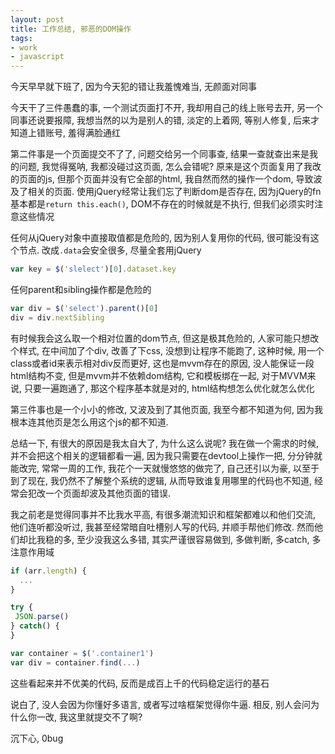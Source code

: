 ```yaml
---
layout: post
title: 工作总结, 邪恶的DOM操作
tags:
- work
- javascript
---
```


今天早早就下班了, 因为今天犯的错让我羞愧难当, 无颜面对同事

今天干了三件愚蠢的事, 一个测试页面打不开, 我却用自己的线上账号去开, 另一个同事还说要报障, 我想当然的以为是别人的错, 淡定的上着网, 等别人修复, 后来才知道上错账号, 羞得满脸通红

第二件事是一个页面提交不了了, 问题交给另一个同事查, 结果一查就查出来是我的问题, 我觉得冤呐, 我都没碰过这页面, 怎么会错呢? 原来是这个页面复用了我改的页面的js, 但那个页面并没有它全部的html, 我自然而然的操作一个dom, 导致波及了相关的页面. 使用jQuery经常让我们忘了判断dom是否存在, 因为jQuery的fn基本都是`return this.each()`, DOM不存在的时候就是不执行, 但我们必须实时注意这些情况

任何从jQuery对象中直接取值都是危险的, 因为别人复用你的代码, 很可能没有这个节点. 改成`.data`会安全很多, 尽量全套用jQuery

```javascript
var key = $('slelect')[0].dataset.key
```

任何parent和sibling操作都是危险的

```javascript
var div = $('select').parent()[0]
div = div.nextSibling
```

有时候我会这么取一个相对位置的dom节点, 但这是极其危险的, 人家可能只想改个样式, 在中间加了个div, 改善了下css, 没想到让程序不能跑了, 这种时候, 用一个class或者id来表示相对div反而更好, 这也是mvvm存在的原因, 没人能保证一段html结构不变, 但是mvvm并不依赖dom结构, 它和模板绑在一起, 对于MVVM来说, 只要一遍跑通了, 那这个程序基本就是对的, html结构想怎么优化就怎么优化

第三件事也是一个小小的修改, 又波及到了其他页面, 我至今都不知道为何, 因为我根本连其他页是怎么用这个js的都不知道. 

总结一下, 有很大的原因是我太自大了, 为什么这么说呢? 我在做一个需求的时候, 并不会把这个相关的逻辑都看一遍, 因为我只需要在devtool上操作一把, 分分钟就能改完, 常常一周的工作, 我花个一天就慢悠悠的做完了, 自己还引以为豪, 以至于到了现在, 我仍然不了解整个系统的逻辑, 从而导致谁复用哪里的代码也不知道, 经常会犯改一个页面却波及其他页面的错误.

我之前老是觉得同事并不比我水平高, 有很多潮流知识和框架都难以和他们交流, 他们连听都没听过, 我甚至经常暗自吐槽别人写的代码, 并顺手帮他们修改. 然而他们却比我稳的多, 至少没我这么多错, 其实严谨很容易做到, 多做判断, 多catch, 多注意作用域

```javascript
if (arr.length) {
  ...
}

try {
 JSON.parse() 
} catch() {
}

var container = $('.container1')
var div = container.find(...)
```

这些看起来并不优美的代码, 反而是成百上千的代码稳定运行的基石

说白了, 没人会因为你懂好多语言, 或者写过啥框架觉得你牛逼. 相反, 别人会问为什么你一改, 我这里就提交不了啊?

沉下心, 0bug
